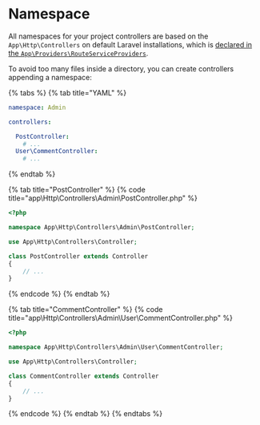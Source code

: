 # Namespace

All namespaces for your project controllers are based on the `App\Http\Controllers` on default Laravel installations, which is [declared in the `App\Providers\RouteServiceProviders`](https://github.com/laravel/laravel/blob/c7a0002432351690d28223afa7caa272e769e226/app/Providers/RouteServiceProvider.php#L17).

To avoid too many files inside a directory, you can create controllers appending a namespace:

{% tabs %}
{% tab title="YAML" %}
```yaml
namespace: Admin

controllers:

  PostController:
    # ...
  User\CommentController:
    # ...
```
{% endtab %}

{% tab title="PostController" %}
{% code title="app\\Http\\Controllers\\Admin\\PostController.php" %}
```php
<?php

namespace App\Http\Controllers\Admin\PostController;

use App\Http\Controllers\Controller;

class PostController extends Controller
{
    // ...
}
```
{% endcode %}
{% endtab %}

{% tab title="CommentController" %}
{% code title="app\\Http\\Controllers\\Admin\\User\\CommentController.php" %}
```php
<?php

namespace App\Http\Controllers\Admin\User\CommentController;

use App\Http\Controllers\Controller;

class CommentController extends Controller
{
    // ...
}
```
{% endcode %}
{% endtab %}
{% endtabs %}



